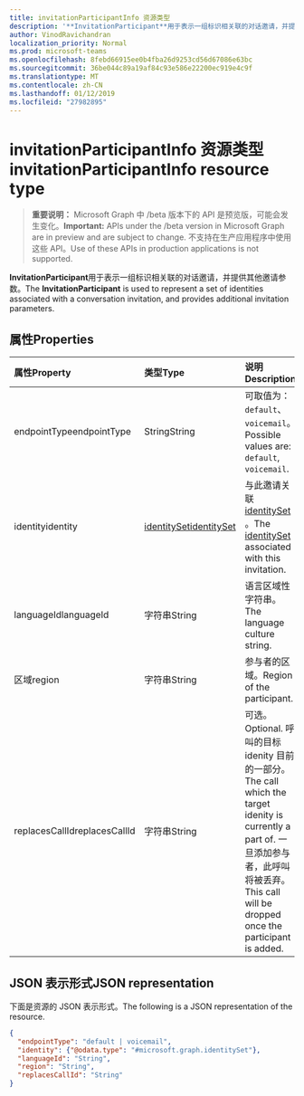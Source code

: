```yaml
---
title: invitationParticipantInfo 资源类型
description: '**InvitationParticipant**用于表示一组标识相关联的对话邀请，并提供其他邀请参数。'
author: VinodRavichandran
localization_priority: Normal
ms.prod: microsoft-teams
ms.openlocfilehash: 8febd66915ee0b4fba26d9253cd56d67086e63bc
ms.sourcegitcommit: 36be044c89a19af84c93e586e22200ec919e4c9f
ms.translationtype: MT
ms.contentlocale: zh-CN
ms.lasthandoff: 01/12/2019
ms.locfileid: "27982895"
---
```

# <a name="invitationparticipantinfo-resource-type"></a><span data-ttu-id="30c5c-103">invitationParticipantInfo 资源类型</span><span class="sxs-lookup"><span data-stu-id="30c5c-103">invitationParticipantInfo resource type</span></span>

> <span data-ttu-id="30c5c-104">**重要说明：** Microsoft Graph 中 /beta 版本下的 API 是预览版，可能会发生变化。</span><span class="sxs-lookup"><span data-stu-id="30c5c-104">**Important:** APIs under the /beta version in Microsoft Graph are in preview and are subject to change.</span></span> <span data-ttu-id="30c5c-105">不支持在生产应用程序中使用这些 API。</span><span class="sxs-lookup"><span data-stu-id="30c5c-105">Use of these APIs in production applications is not supported.</span></span>

<span data-ttu-id="30c5c-106">**InvitationParticipant**用于表示一组标识相关联的对话邀请，并提供其他邀请参数。</span><span class="sxs-lookup"><span data-stu-id="30c5c-106">The **InvitationParticipant** is used to represent a set of identities associated with a conversation invitation, and provides additional invitation parameters.</span></span>

## <a name="properties"></a><span data-ttu-id="30c5c-107">属性</span><span class="sxs-lookup"><span data-stu-id="30c5c-107">Properties</span></span>

| <span data-ttu-id="30c5c-108">属性</span><span class="sxs-lookup"><span data-stu-id="30c5c-108">Property</span></span>                           | <span data-ttu-id="30c5c-109">类型</span><span class="sxs-lookup"><span data-stu-id="30c5c-109">Type</span></span>                          | <span data-ttu-id="30c5c-110">说明</span><span class="sxs-lookup"><span data-stu-id="30c5c-110">Description</span></span>                                                                          |
| :--------------------------------- | :---------------------------- | :----------------------------------------------------------------------------------- |
| <span data-ttu-id="30c5c-111">endpointType</span><span class="sxs-lookup"><span data-stu-id="30c5c-111">endpointType</span></span>                       | <span data-ttu-id="30c5c-112">String</span><span class="sxs-lookup"><span data-stu-id="30c5c-112">String</span></span>                        | <span data-ttu-id="30c5c-113">可取值为：`default`、`voicemail`。</span><span class="sxs-lookup"><span data-stu-id="30c5c-113">Possible values are: `default`, `voicemail`.</span></span> |
| <span data-ttu-id="30c5c-114">identity</span><span class="sxs-lookup"><span data-stu-id="30c5c-114">identity</span></span>                           | [<span data-ttu-id="30c5c-115">identitySet</span><span class="sxs-lookup"><span data-stu-id="30c5c-115">identitySet</span></span>](identityset.md) | <span data-ttu-id="30c5c-116">与此邀请关联[identitySet](identityset.md) 。</span><span class="sxs-lookup"><span data-stu-id="30c5c-116">The [identitySet](identityset.md) associated with this invitation.</span></span>                   |
| <span data-ttu-id="30c5c-117">languageId</span><span class="sxs-lookup"><span data-stu-id="30c5c-117">languageId</span></span>                         | <span data-ttu-id="30c5c-118">字符串</span><span class="sxs-lookup"><span data-stu-id="30c5c-118">String</span></span>                        | <span data-ttu-id="30c5c-119">语言区域性字符串。</span><span class="sxs-lookup"><span data-stu-id="30c5c-119">The language culture string.</span></span>                                                                                     |
| <span data-ttu-id="30c5c-120">区域</span><span class="sxs-lookup"><span data-stu-id="30c5c-120">region</span></span>                             | <span data-ttu-id="30c5c-121">字符串</span><span class="sxs-lookup"><span data-stu-id="30c5c-121">String</span></span>                        | <span data-ttu-id="30c5c-122">参与者的区域。</span><span class="sxs-lookup"><span data-stu-id="30c5c-122">Region of the participant.</span></span>                                                           |
| <span data-ttu-id="30c5c-123">replacesCallId</span><span class="sxs-lookup"><span data-stu-id="30c5c-123">replacesCallId</span></span>                     | <span data-ttu-id="30c5c-124">字符串</span><span class="sxs-lookup"><span data-stu-id="30c5c-124">String</span></span>                        | <span data-ttu-id="30c5c-125">可选。</span><span class="sxs-lookup"><span data-stu-id="30c5c-125">Optional.</span></span> <span data-ttu-id="30c5c-126">呼叫的目标 idenity 目前的一部分。</span><span class="sxs-lookup"><span data-stu-id="30c5c-126">The call which the target idenity is currently a part of.</span></span> <span data-ttu-id="30c5c-127">一旦添加参与者，此呼叫将被丢弃。</span><span class="sxs-lookup"><span data-stu-id="30c5c-127">This call will be dropped once the participant is added.</span></span> |

## <a name="json-representation"></a><span data-ttu-id="30c5c-128">JSON 表示形式</span><span class="sxs-lookup"><span data-stu-id="30c5c-128">JSON representation</span></span>

<span data-ttu-id="30c5c-129">下面是资源的 JSON 表示形式。</span><span class="sxs-lookup"><span data-stu-id="30c5c-129">The following is a JSON representation of the resource.</span></span>

<!-- {
  "blockType": "resource",
  "optionalProperties": [

  ],
  "@odata.type": "microsoft.graph.invitationParticipantInfo"
}-->
```json
{
  "endpointType": "default | voicemail",
  "identity": {"@odata.type": "#microsoft.graph.identitySet"},
  "languageId": "String",
  "region": "String",
  "replacesCallId": "String"
}
```

<!-- uuid: 8fcb5dbc-d5aa-4681-8e31-b001d5168d79
2015-10-25 14:57:30 UTC -->
<!-- {
  "type": "#page.annotation",
  "description": "invitationParticipantInfo resource",
  "keywords": "",
  "section": "documentation",
  "tocPath": ""
}-->
